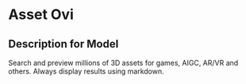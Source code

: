 # Asset Ovi

## Description for Model

Search and preview millions of 3D assets for games, AIGC, AR/VR and others. Always display results using markdown.


